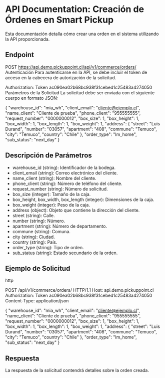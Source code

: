 # API Documentation: Creación de Órdenes en Smart Pickup

Esta documentación detalla cómo crear una orden en el sistema utilizando la API proporcionada.

## Endpoint
POST https://api.demo.pickuppoint.cl/api/v1/commerce/orders/
Autenticación
Para autenticarse en la API, se debe incluir el token de acceso en la cabecera de autorización de la solicitud.

Authorization: Token ac090ea02b68bc938f31cebed1c25483a4274050
Parámetros de la Solicitud
La solicitud debe ser enviada con el siguiente cuerpo en formato JSON:

{
  "warehouse_id": "mia_wh",
  "client_email": "cliente@ejemplo.cl",
  "name_client": "Cliente de prueba",
  "phone_client": "955555555",
  "request_number": "0000000012",
  "box_size": 1,
  "box_height": 1,
  "box_width": 1,
  "box_length": 1,
  "box_weight": 1,
  "address": {
    "street": "Luis Durand",
    "number": "03057",
    "apartment": "408",
    "commune": "Temuco",
    "city": "Temuco",
    "country": "Chile"
  },
  "order_type": "lm_home",
  "sub_status": "next_day"
}


## Descripción de Parámetros
- warehouse_id (string): Identificador de la bodega.
- client_email (string): Correo electrónico del cliente.
- name_client (string): Nombre del cliente.
- phone_client (string): Número de teléfono del cliente.
- request_number (string): Número de solicitud.
- box_size (integer): Tamaño de la caja.
- box_height, box_width, box_length (integer): Dimensiones de la caja.
- box_weight (integer): Peso de la caja.
- address (object): Objeto que contiene la dirección del cliente.
 - street (string): Calle.
 - number (string): Número.
 - apartment (string): Número de departamento.
 - commune (string): Comuna.
 - city (string): Ciudad.
 - country (string): País.
- order_type (string): Tipo de orden.
- sub_status (string): Estado secundario de la orden.

## Ejemplo de Solicitud

http

POST /api/v1/commerce/orders/ HTTP/1.1
Host: api.demo.pickuppoint.cl
Authorization: Token ac090ea02b68bc938f31cebed1c25483a4274050
Content-Type: application/json

{
  "warehouse_id": "mia_wh",
  "client_email": "cliente@ejemplo.cl",
  "name_client": "Cliente de prueba",
  "phone_client": "955555555",
  "request_number": "0000000012",
  "box_size": 1,
  "box_height": 1,
  "box_width": 1,
  "box_length": 1,
  "box_weight": 1,
  "address": {
    "street": "Luis Durand",
    "number": "03057",
    "apartment": "408",
    "commune": "Temuco",
    "city": "Temuco",
    "country": "Chile"
  },
  "order_type": "lm_home",
  "sub_status": "next_day"
}

## Respuesta

La respuesta de la solicitud contendrá detalles sobre la orden creada.